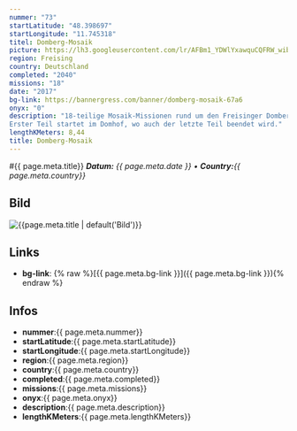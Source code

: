 ```yaml
---
nummer: "73"
startLatitude: "48.398697"
startLongitude: "11.745318"
titel: Domberg-Mosaik
picture: https://lh3.googleusercontent.com/lr/AFBm1_YDWlYxawquCQFRW_wibDgpYIZAGH37VKW3SzfL9uSM6-rzQ5OoypT3w7ul_u5WQQ4QHcT9OuPraNnqq2lboA1KmtDO9_rdgVx9TKJ8YQ_rD4ULgMb-fjQXG2MT1snCVR-ZU_P3oh6i_Pqjh5LGdHM2FIpb2QU164r_Yb7P_rYsVYp8oJ0bNk7o0fFUlx3SUlF49xKOHTM-muhTezcELGIGjESX2QVEUoLSnUpw99zqY8OCW62ytPFBGcImRGtaKqufywDXR-CJHkhcabOOfYg2e-8TxPXbqLPYHCYB1TehnlTLXydyUSfS717mEagfVTRhJouh0Yb4Xc_hdkFOnI_3OXYByDbLgybwxbrFjA8DRFtRc0ZYjw91_UUDRTjtA-bjgr25nYYbNDTn1Hxw4cP8pvZZ0M8evVRdVeHa9q2DVday8jq5fwUv4JjPlWMGPMowMMIfv4PS9yJW9FSK17Zoh7NJOqgbP17_tWojs7Myd7vJWe6saxydP0p0eKTLNugazzucOGxQrS18D84QRp7mbbFdGdSi-1hKj_fseVPhorwoEDZsLeWxeSvJD_LZiOfWndVpvKA6uuDprKZ7CxJpr_oJQ6Crvr3SPFcuMN9iDt3uaDJ5jWB-34AodMWiamsi1Ozjk2jbGJdDb-v6nSIYSwLE513mRvzJx0NarhEZgcyP2oF27YS_ETd_ZWaKBFyrKpbJZMjcTibVuEfVAU4_zo-ZgFuMzTolOsOoFSl7htDG5fzCAycxOaP0jbHflJFPgMLr3YibkieZynanq5L2mRdjyFawx0G5xidEuN9DbDzdnw_60GtioTRZcyTcbXK_aK8AWOotaPlsNC2gcQSiYVpuvZ6XQLdZ
region: Freising
country: Deutschland
completed: "2040"
missions: "18"
date: "2017"
bg-link: https://bannergress.com/banner/domberg-mosaik-67a6
onyx: "0"
description: "18-teilige Mosaik-Missionen rund um den Freisinger Domberg.
Erster Teil startet im Domhof, wo auch der letzte Teil beendet wird."
lengthKMeters: 8,44
title: Domberg-Mosaik
---
```


#{{ page.meta.title}}
_**Datum:** {{ page.meta.date }} • **Country:**{{ page.meta.country}}_

## Bild
![{{page.meta.title | default('Bild')}}]({{page.meta.picture}})

## Links
- **bg-link**: {% raw %}[{{ page.meta.bg-link }}]({{ page.meta.bg-link }}){% endraw %}

## Infos
- **nummer**:{{ page.meta.nummer}}
- **startLatitude**:{{ page.meta.startLatitude}}
- **startLongitude**:{{ page.meta.startLongitude}}
- **region**:{{ page.meta.region}}
- **country**:{{ page.meta.country}}
- **completed**:{{ page.meta.completed}}
- **missions**:{{ page.meta.missions}}
- **onyx**:{{ page.meta.onyx}}
- **description**:{{ page.meta.description}}
- **lengthKMeters**:{{ page.meta.lengthKMeters}}

